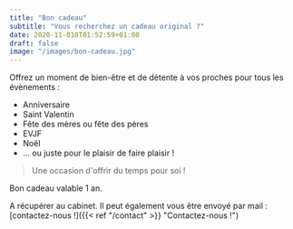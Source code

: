 ```yaml
---
title: "Bon cadeau"
subtitle: "Vous recherchez un cadeau original ?"
date: 2020-11-010T01:52:59+01:00
draft: false
image: "/images/bon-cadeau.jpg"
---
```


Offrez un moment de bien-être et de détente à vos proches pour tous les évènements : 

* Anniversaire
* Saint Valentin
* Fête des mères ou fête des pères
* EVJF
* Noël
* ... ou juste pour le plaisir de faire plaisir !

> Une occasion d'offrir du temps pour soi !

Bon cadeau valable 1 an.

A récupérer au cabinet. Il peut également vous être envoyé par mail : [contactez-nous !]({{< ref "/contact" >}} "Contactez-nous !")